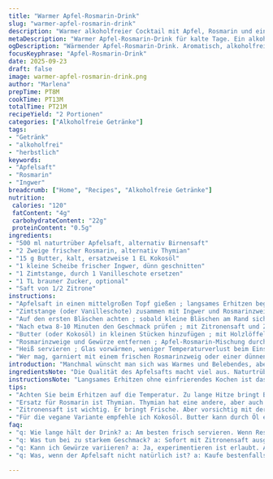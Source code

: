 ```yaml
---
title: "Warmer Apfel-Rosmarin-Drink"
slug: "warmer-apfel-rosmarin-drink"
description: "Warmer alkoholfreier Cocktail mit Apfel, Rosmarin und einer Butternote. Zuerst entlockt das Erhitzen der Apfelsaft eine leichte Süße, während Rosmarin die Aromen rauer und frischer macht. Die Prise Butter bringt eine kleine samtige Textur, die gegen typische Fruchtsäure ankommt. Für ein vollmundigeres Erlebnis eine Vanilleschote anstatt Zimt nutzen – subtile Aromenzieher. Im Kochprozess geht es darum, das zu viel Erhitzen der Frucht zu vermeiden, um bitteren Geschmack vorzubeugen. Die Zugabe von Ingwer sorgt für eine leichte Schärfe, die ich inzwischen oft einsetze, wenn’s mal kälter wird. Das Ganze leicht köcheln lassen, bis sich die ätherischen Öle entfalten. Gut ist ein stabiler Topf, damit nichts anbrennt. Ein universeller Drink, für den man auch gut anderen Ausweichsaft nehmen kann, falls Apfel nicht zur Hand ist."
metaDescription: "Warmer Apfel-Rosmarin-Drink für kalte Tage. Ein alkoholfreier Genuss mit Aromen von Apfel und Rosmarin, der wärmt und belebt"
ogDescription: "Wärmender Apfel-Rosmarin-Drink. Aromatisch, alkoholfrei, perfekt für die kälteren Tage. Genießen Sie die buttrige Note und frische Kräuteraromen"
focusKeyphrase: "Apfel-Rosmarin-Drink"
date: 2025-09-23
draft: false
image: warmer-apfel-rosmarin-drink.png
author: "Marlena"
prepTime: PT8M
cookTime: PT13M
totalTime: PT21M
recipeYield: "2 Portionen"
categories: ["Alkoholfreie Getränke"]
tags:
- "Getränk"
- "alkoholfrei"
- "herbstlich"
keywords:
- "Apfelsaft"
- "Rosmarin"
- "Ingwer"
breadcrumb: ["Home", "Recipes", "Alkoholfreie Getränke"]
nutrition: 
 calories: "120"
 fatContent: "4g"
 carbohydrateContent: "22g"
 proteinContent: "0.5g"
ingredients:
- "500 ml naturtrüber Apfelsaft, alternativ Birnensaft"
- "2 Zweige frischer Rosmarin, alternativ Thymian"
- "15 g Butter, kalt, ersatzweise 1 EL Kokosöl"
- "1 kleine Scheibe frischer Ingwer, dünn geschnitten"
- "1 Zimtstange, durch 1 Vanilleschote ersetzen"
- "1 TL brauner Zucker, optional"
- "Saft von 1/2 Zitrone"
instructions:
- "Apfelsaft in einen mittelgroßen Topf gießen ; langsames Erhitzen beginnen, nicht kochen lassen, mittlere Hitze reicht."
- "Zimtstange (oder Vanilleschote) zusammen mit Ingwer und Rosmarinzweigen in den Saft geben ; Deckel leicht schräg auflegen, damit Dampf entweicht."
- "Auf den ersten Bläschen achten ; sobald kleine Bläschen am Rand sichtbar sind, Hitze reduzieren ; zu starkes Kochen macht bitter."
- "Nach etwa 8-10 Minuten den Geschmack prüfen ; mit Zitronensaft und Zucker fein abstimmen, niemals zu süß machen ; Frische durch Zitrone bringt Balance."
- "Butter (oder Kokosöl) in kleinen Stücken hinzufügen ; mit Holzlöffel sanft unterrühren, bis sich ein leichter Schaum bildet ; passt auf, dass Butter nicht komplett schmilzt und ins Fett übergeht, eher sanfte Temperatur halten."
- "Rosmarinzweige und Gewürze entfernen ; Apfel-Rosmarin-Mischung durch feines Sieb in hitzebeständiges Gefäß geben ; so bleibt die Flüssigkeit klar und glatt."
- "Heiß servieren ; Glas vorwärmen, weniger Temperaturverlust beim Einschenken. Aromatischer Dampf steigt auf, erst leichte Kräuternoten, dann Apfel mit buttrigem Abgang."
- "Wer mag, garniert mit einem frischen Rosmarinzweig oder einer dünnen Apfelscheibe an der Glasrim."
introduction: "Manchmal wünscht man sich was Warmes und Belebendes, aber ohne Alkohol. Ich hab herumexperimentiert, wie man Apfelsaft rustikal und doch raffiniert aufwärmt. Die süße Fruchtigkeit mit Kräutern kombiniert, stört selten und macht Lust auf mehr. Rosmarin gibt dieser unaufdringlichen Süße einen etwas harzigen Unterton, fast beruhigend. Butter war mein Überraschungsmoment – eine kleine Menge schafft so eine geschmeidige Oberfläche, die überraschend gut zur Säure passt. Kleine Fehler erlaubt, zum Beispiel wenn der Saft zu heiß wird und leicht bitter – dann sofort Temperatur senken. Die Vanilleschote statt Zimt ist eine gute Abwechslung, besonders wenn man weichere Aromen möchte. Auch für Gäste, die was Extravagantes ohne Alkohol erwarten – die Kombination funktioniert ruhig als Teil einer größeren Getränkekarte."
ingredientsNote: "Die Qualität des Apfelsafts macht viel aus. Naturtrüber Saft bringt mehr Textur und Geschmack. Wenn kein frischer Rosmarin verfügbar ist, kann man auch getrockneten nutzen, aber direkt ins Glas legen zum Ziehen, nicht mitkochen, sonst schmeckt es muffig. Butter ist wichtig für die Konsistenz, aber hier kann man vorsichtig sein – Alternativ eignet sich Kokosöl, wenn tierisches Fett nicht gewünscht. Ingwer frisch nehmen, nicht zu dick schneiden, denn er entwickelt beim Kochen eine angenehme Schärfe, die das Getränk belebt ohne zu dominieren. Zitronensaft frisch presse, das gibt den nötigen Kick, um Süße eindimensional zu vermeiden und sorgt für ausreichend Frische. Zucker oder Honig nur sparsam, eher nach persönlichem Geschmack anpassen. Für eine vegane Version Kokosöl als Ersatz nehmen."
instructionsNote: "Langsames Erhitzen ohne einfrierendes Kochen ist das A und O. Apfelsaft hat eine Neigung schnell bitter zu werden, wenn zu heiß oder zu lange gekocht. Deshalb auf Bläschen an den Seiten des Topfs achten – die sind ein Gefühl dafür, wann Hitze zu stark ist. Gewürze zuerst beim Erwärmen schon dazunehmen, damit sie ihr Aroma gut abgeben können, aber nicht zu lange ziehen lassen, sonst bitter. Butter am Ende dazu, so bleibt noch ein wenig cremige Textur. Nicht verrühren wie bei Suppe, eher sanft rühren, sonst trennt sich Fett zu stark ab. Abschmecken nicht vergessen – Zitronensaft macht das Ganze lebendig, Zucker nur wenn nötig. Sorgfältiges Abseihen gibt ein sauberes, klares Ergebnis, die Gewürze können Rückstände hinterlassen. Glas vorwärmen – einfacher Trick, damit der Drink länger heiß bleibt. Wer für Gäste kocht – am Tisch frisch ziehen lassen, das macht Eindruck."
tips:
- "Achten Sie beim Erhitzen auf die Temperatur. Zu lange Hitze bringt Bitterkeit. Barriere zur Bitterkeit sind die kleinen Bläschen. Diese zeigen, wann es Zeit ist, die Hitze zu reduzieren. Ein stabiler Topf ist wichtig. Ich vermeide brennende Ränder, um das Aroma zu bewahren"
- "Ersatz für Rosmarin ist Thymian. Thymian hat eine andere, aber auch interessante Note. Einfach die Zweige während des Kochens zugeben. Wenn trocken, erst am Ende ins Glas geben. So bleibt der Geschmack frisch und lebendig. Man kann auch ohne Kräuter arbeiten, je nach Vorliebe"
- "Zitronensaft ist wichtig. Er bringt Frische. Aber vorsichtig mit der Menge. Zu viel kann den Drink überfordern. Geschmacklich testen während des Kochens. Wenn der Apfelsaft sehr süß ist, harmoniert Zitronensaft gut. Ich nehme bei Bedarf auch weniger Zucker. Dadurch bleibt das Getränk leicht"
- "Für die vegane Variante empfehle ich Kokosöl. Butter kann durch Öl ersetzt werden, alles in kleinen Stücken ziehen lassen. Wichtig ist, dass die Textur intakt bleibt. Es ist eine feine Balance zwischen Fett und Süße. Achten Sie auf die Hitze, wenn Sie etwas Neues ausprobieren"
faq:
- "q: Wie lange hält der Drink? a: Am besten frisch servieren. Wenn Reste, im Kühlschrank aufbewahren. Maximal einen Tag. Wiedererwärmen ist möglich, aber sanft. Zu schnelles Erhitzen führt zu Bitterkeit"
- "q: Was tun bei zu starkem Geschmack? a: Sofort mit Zitronensaft ausgleichen. Wenn zu süß, Zitronensaft hinzufügen. Ich habe auch Apfelessig als Alternativen verwendet. Er hilft im Balanceakt zwischen Süße und Säure"
- "q: Kann ich Gewürze variieren? a: Ja, experimentieren ist erlaubt. Anstelle von Zimt Vanille nehmen. Oder andere Kräuter ausprobieren. Zuvor den Geschmack prüfen. Einfache Anpassungen verändern viel"
- "q: Was, wenn der Apfelsaft nicht natürlich ist? a: Kaufe bestenfalls naturtrüben Saft. Aber klarer Saft funktioniert auch. Achten auf frischen Geschmack. Vermeiden von zu viel Zucker. So bleibt das Getränk frisch und angenehm"

---
```

